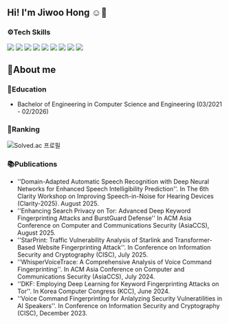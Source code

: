## Hi! I'm Jiwoo Hong ☺️👋

### ⚙️Tech Skills
<img src="https://img.shields.io/badge/python-%233776AB.svg?&style=for-the-badge&logo=python&logoColor=white" />
<img src="https://img.shields.io/badge/CSS3-1572B6?style=flat-square&logo=css3&logoColor=white"/>
<img src="https://img.shields.io/badge/c++-00599C?style=flat-square&logo=c%2B%2B&logoColor=white"/>
<img src="https://img.shields.io/badge/java-%23007396.svg?&style=for-the-badge&logo=java&logoColor=white" />

<img src="https://img.shields.io/badge/pytorch-%23EE4C2C.svg?&style=for-the-badge&logo=pytorch&logoColor=white" />
<img src="https://img.shields.io/badge/tensorflow-%23FF6F00.svg?&style=for-the-badge&logo=tensorflow&logoColor=white" />
<img src="https://img.shields.io/badge/scikit--learn-%23F7931E.svg?&style=for-the-badge&logo=scikit-learn&logoColor=black" />


<img src="https://img.shields.io/badge/ros-%2322314E.svg?&style=for-the-badge&logo=ros&logoColor=white" />
<img src="https://img.shields.io/badge/unity-%23000000.svg?&style=for-the-badge&logo=unity&logoColor=white" />

<!--
**hjiwoo27/hjiwoo27** is a ✨ _special_ ✨ repository because its `README.md` (this file) appears on your GitHub profile.

Here are some ideas to get you started:

- 🔭 I’m currently working on ...
- 🌱 I’m currently learning ...
- 👯 I’m looking to collaborate on ...
- 🤔 I’m looking for help with ...
- 💬 Ask me about ...
- 📫 How to reach me: ...
- 😄 Pronouns: ...
- ⚡ Fun fact: ...
-->


## 💬About me 

### 🏫Education
- Bachelor of Engineering in Computer Science and Engineering (03/2021 - 02/2026)

### 🏅Ranking
![Solved.ac 프로필](http://mazassumnida.wtf/api/v2/generate_badge?boj=hjiwoo0914)


### 📚Publications
- ''Domain-Adapted Automatic Speech Recognition with Deep Neural Networks for Enhanced Speech Intelligibility Prediction''. In The 6th Clarity Workshop on Improving Speech-in-Noise for Hearing Devices (Clarity-2025). August 2025.
- ''Enhancing Search Privacy on Tor: Advanced Deep Keyword Fingerprinting Attacks and BurstGuard Defense'' In ACM Asia Conference on Computer and Communications Security (AsiaCCS), August 2025.
- ''StarPrint: Traffic Vulnerability Analysis of Starlink and Transformer-Based Website Fingerprinting Attack''. In Conference on Information Security and Cryptography (CISC), July 2025.
- ''WhisperVoiceTrace: A Comprehensive Analysis of Voice Command Fingerprinting''. In ACM Asia Conference on Computer and Communications Security (AsiaCCS), July 2024.
- ''DKF: Employing Deep Learning for Keyword Fingerprinting Attacks on Tor''. In Korea Computer Congress (KCC), June 2024.
- ''Voice Command Fingerprinting for Anlalyzing Security Vulneratilities in AI Speakers''. In Conference on Information Security and Cryptography (CISC), December 2023.

